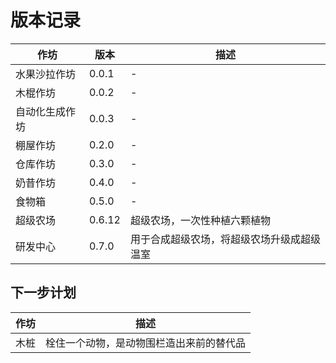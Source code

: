 # 版本记录

| 作坊           | 版本   | 描述                                       |
| -------------- | ------ | ------------------------------------------ |
| 水果沙拉作坊   | 0.0.1  | -                                          |
| 木棍作坊       | 0.0.2  | -                                          |
| 自动化生成作坊 | 0.0.3  | -                                          |
| 棚屋作坊       | 0.2.0  | -                                          |
| 仓库作坊       | 0.3.0  | -                                          |
| 奶昔作坊       | 0.4.0  | -                                          |
| 食物箱         | 0.5.0  | -                                          |
| 超级农场       | 0.6.12 | 超级农场，一次性种植六颗植物               |
| 研发中心       | 0.7.0  | 用于合成超级农场，将超级农场升级成超级温室 |

## 下一步计划

| 作坊 | 描述                                     |
| ---- | ---------------------------------------- |
| 木桩 | 栓住一个动物，是动物围栏造出来前的替代品 |
